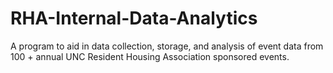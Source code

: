 # RHA-Internal-Data-Analytics
A program to aid in data collection, storage, and analysis of event data from 100 + annual UNC Resident Housing Association sponsored events.
